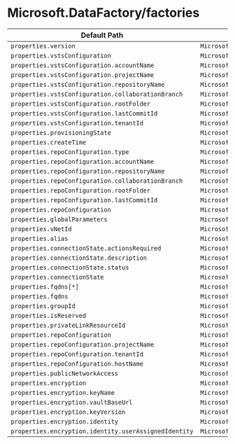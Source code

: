 # Microsoft.DataFactory/factories

| Default Path | Alias |
|---|---|
| `properties.version` | `Microsoft.DataFactory/factories/version` |
| `properties.vstsConfiguration` | `Microsoft.DataFactory/factories/vstsConfiguration` |
| `properties.vstsConfiguration.accountName` | `Microsoft.DataFactory/factories/vstsConfiguration.accountName` |
| `properties.vstsConfiguration.projectName` | `Microsoft.DataFactory/factories/vstsConfiguration.projectName` |
| `properties.vstsConfiguration.repositoryName` | `Microsoft.DataFactory/factories/vstsConfiguration.repositoryName` |
| `properties.vstsConfiguration.collaborationBranch` | `Microsoft.DataFactory/factories/vstsConfiguration.collaborationBranch` |
| `properties.vstsConfiguration.rootFolder` | `Microsoft.DataFactory/factories/vstsConfiguration.rootFolder` |
| `properties.vstsConfiguration.lastCommitId` | `Microsoft.DataFactory/factories/vstsConfiguration.lastCommitId` |
| `properties.vstsConfiguration.tenantId` | `Microsoft.DataFactory/factories/vstsConfiguration.tenantId` |
| `properties.provisioningState` | `Microsoft.DataFactory/factories/provisioningState` |
| `properties.createTime` | `Microsoft.DataFactory/factories/createTime` |
| `properties.repoConfiguration.type` | `Microsoft.DataFactory/factories/repoConfiguration.type` |
| `properties.repoConfiguration.accountName` | `Microsoft.DataFactory/factories/repoConfiguration.accountName` |
| `properties.repoConfiguration.repositoryName` | `Microsoft.DataFactory/factories/repoConfiguration.repositoryName` |
| `properties.repoConfiguration.collaborationBranch` | `Microsoft.DataFactory/factories/repoConfiguration.collaborationBranch` |
| `properties.repoConfiguration.rootFolder` | `Microsoft.DataFactory/factories/repoConfiguration.rootFolder` |
| `properties.repoConfiguration.lastCommitId` | `Microsoft.DataFactory/factories/repoConfiguration.lastCommitId` |
| `properties.repoConfiguration` | `Microsoft.DataFactory/factories/repoConfiguration` |
| `properties.globalParameters` | `Microsoft.DataFactory/factories/globalParameters` |
| `properties.vNetId` | `Microsoft.DataFactory/factories/managedVirtualNetworks.vNetId` |
| `properties.alias` | `Microsoft.DataFactory/factories/managedVirtualNetworks.alias` |
| `properties.connectionState.actionsRequired` | `Microsoft.DataFactory/factories/managedVirtualNetworks.managedPrivateEndpoints.connectionState.actionsRequired` |
| `properties.connectionState.description` | `Microsoft.DataFactory/factories/managedVirtualNetworks.managedPrivateEndpoints.connectionState.description` |
| `properties.connectionState.status` | `Microsoft.DataFactory/factories/managedVirtualNetworks.managedPrivateEndpoints.connectionState.status` |
| `properties.connectionState` | `Microsoft.DataFactory/factories/managedVirtualNetworks.managedPrivateEndpoints.connectionState` |
| `properties.fqdns[*]` | `Microsoft.DataFactory/factories/managedVirtualNetworks.managedPrivateEndpoints.fqdns[*]` |
| `properties.fqdns` | `Microsoft.DataFactory/factories/managedVirtualNetworks.managedPrivateEndpoints.fqdns` |
| `properties.groupId` | `Microsoft.DataFactory/factories/managedVirtualNetworks.managedPrivateEndpoints.groupId` |
| `properties.isReserved` | `Microsoft.DataFactory/factories/managedVirtualNetworks.managedPrivateEndpoints.isReserved` |
| `properties.privateLinkResourceId` | `Microsoft.DataFactory/factories/managedVirtualNetworks.managedPrivateEndpoints.privateLinkResourceId` |
| `properties.repoConfiguration` | `Microsoft.DataFactory/factories/repoConfiguration.FactoryVSTSConfiguration` |
| `properties.repoConfiguration.projectName` | `Microsoft.DataFactory/factories/repoConfiguration.FactoryVSTSConfiguration.projectName` |
| `properties.repoConfiguration.tenantId` | `Microsoft.DataFactory/factories/repoConfiguration.FactoryVSTSConfiguration.tenantId` |
| `properties.repoConfiguration.hostName` | `Microsoft.DataFactory/factories/repoConfiguration.FactoryGitHubConfiguration.hostName` |
| `properties.publicNetworkAccess` | `Microsoft.DataFactory/factories/publicNetworkAccess` |
| `properties.encryption` | `Microsoft.DataFactory/factories/encryption` |
| `properties.encryption.keyName` | `Microsoft.DataFactory/factories/encryption.keyName` |
| `properties.encryption.vaultBaseUrl` | `Microsoft.DataFactory/factories/encryption.vaultBaseUrl` |
| `properties.encryption.keyVersion` | `Microsoft.DataFactory/factories/encryption.keyVersion` |
| `properties.encryption.identity` | `Microsoft.DataFactory/factories/encryption.identity` |
| `properties.encryption.identity.userAssignedIdentity` | `Microsoft.DataFactory/factories/encryption.identity.userAssignedIdentity` |

